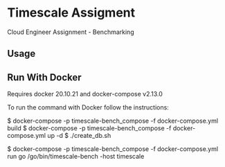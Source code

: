 Timescale Assigment
===================
Cloud Engineer Assignment - Benchmarking

Usage
-----


Run With Docker
---------------
Requires docker 20.10.21 and docker-compose v2.13.0

To run the command with Docker follow the instructions:

  $ docker-compose -p timescale-bench_compose -f docker-compose.yml build
  $ docker-compose -p timescale-bench_compose -f docker-compose.yml up -d
  $ ./create_db.sh

  $ docker-compose -p timescale-bench_compose -f docker-compose.yml run go /go/bin/timescale-bench -host timescale
